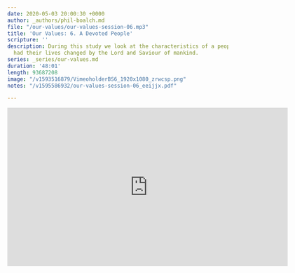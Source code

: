 ```yaml
---
date: 2020-05-03 20:00:30 +0000
author: _authors/phil-boalch.md
file: "/our-values/our-values-session-06.mp3"
title: 'Our Values: 6. A Devoted People'
scripture: ''
description: During this study we look at the characteristics of a people who have
  had their lives changed by the Lord and Saviour of mankind.
series: _series/our-values.md
duration: '48:01'
length: 93687208
image: "/v1593516879/VimeoholderBS6_1920x1080_zrwcsp.png"
notes: "/v1595586932/our-values-session-06_eeijjx.pdf"

---
```

<iframe src="https://player.vimeo.com/video/431758581" width="640" height="361" frameborder="0" allow="autoplay; fullscreen" allowfullscreen></iframe>